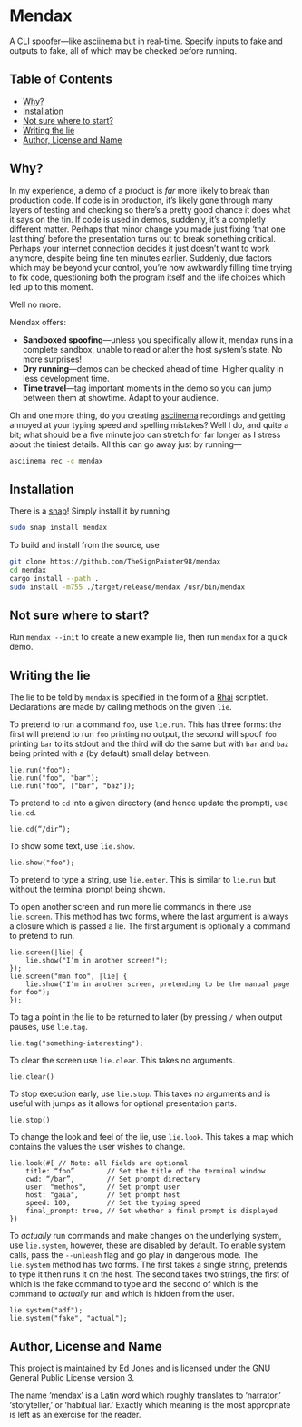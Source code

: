 # Mendax

A CLI spoofer—like [asciinema][asciinema] but in real-time.
Specify inputs to fake and outputs to fake, all of which may be checked before running.

## Table of Contents

<!-- vim-markdown-toc GFM -->

* [Why?](#why)
* [Installation](#installation)
* [Not sure where to start?](#not-sure-where-to-start)
* [Writing the lie](#writing-the-lie)
* [Author, License and Name](#author-license-and-name)

<!-- vim-markdown-toc -->

## Why?

In my experience, a demo of a product is _far_ more likely to break than production code.
If code is in production, it’s likely gone through many layers of testing and checking so there’s a pretty good chance it does what it says on the tin.
If code is used in demos, suddenly, it’s a completly different matter.
Perhaps that minor change you made just fixing ‘that one last thing’ before the presentation turns out to break something critical.
Perhaps your internet connection decides it just doesn’t want to work anymore, despite being fine ten minutes earlier.
Suddenly, due factors which may be beyond your control, you’re now awkwardly filling time trying to fix code, questioning both the program itself and the life choices which led up to this moment.

Well no more.

Mendax offers:

- **Sandboxed spoofing**—unless you specifically allow it, mendax runs in a complete sandbox, unable to read or alter the host system’s state. No more surprises!
- **Dry running**—demos can be checked ahead of time. Higher quality in less development time.
- **Time travel**—tag important moments in the demo so you can jump between them at showtime. Adapt to your audience.

Oh and one more thing, do you creating [asciinema][asciinema] recordings and getting annoyed at your typing speed and spelling mistakes?
Well I do, and quite a bit; what should be a five minute job can stretch for far longer as I stress about the tiniest details.
All this can go away just by running—
```bash
asciinema rec -c mendax
```

## Installation

There is a [snap][snap]! Simply install it by running

```bash
sudo snap install mendax
```

To build and install from the source, use

```bash
git clone https://github.com/TheSignPainter98/mendax
cd mendax
cargo install --path .
sudo install -m755 ./target/release/mendax /usr/bin/mendax
```

## Not sure where to start?

Run `mendax --init` to create a new example lie, then run `mendax` for a quick demo.

## Writing the lie

The lie to be told by `mendax` is specified in the form of a [Rhai][rhai] scriptlet.
Declarations are made by calling methods on the given `lie`.

To pretend to run a command `foo`, use `lie.run`.
This has three forms: the first will pretend to run `foo` printing no output, the second will spoof `foo` printing `bar` to its stdout and the third will do the same but with `bar` and `baz` being printed with a (by default) small delay between.
```rhai
lie.run("foo");
lie.run("foo", "bar");
lie.run("foo", ["bar", "baz"]);
```

To pretend to `cd` into a given directory (and hence update the prompt), use `lie.cd`.
```rhai
lie.cd(“/dir”);
```

To show some text, use `lie.show`.
```rhai
lie.show("foo");
```

To pretend to type a string, use `lie.enter`.
This is similar to `lie.run` but without the terminal prompt being shown.

To open another screen and run more lie commands in there use `lie.screen`.
This method has two forms, where the last argument is always a closure which is passed a lie.
The first argument is optionally a command to pretend to run.
```rhai
lie.screen(|lie| {
    lie.show("I’m in another screen!");
});
lie.screen("man foo", |lie| {
    lie.show("I’m in another screen, pretending to be the manual page for foo");
});
```

To tag a point in the lie to be returned to later (by pressing `/` when output pauses, use `lie.tag`.
```rhai
lie.tag("something-interesting");
```

To clear the screen use `lie.clear`.
This takes no arguments.
```rhai
lie.clear()
```

To stop execution early, use `lie.stop`.
This takes no arguments and is useful with jumps as it allows for optional presentation parts.
```rhai
lie.stop()
```

To change the look and feel of the lie, use `lie.look`.
This takes a map which contains the values the user wishes to change.
```rhai
lie.look(#[ // Note: all fields are optional
    title: “foo”        // Set the title of the terminal window
    cwd: “/bar”,        // Set prompt directory
    user: "methos",     // Set prompt user
    host: "gaia",       // Set prompt host
    speed: 100,         // Set the typing speed
    final_prompt: true, // Set whether a final prompt is displayed
})
```

To _actually_ run commands and make changes on the underlying system, use `lie.system`, however, these are disabled by default.
To enable system calls, pass the `--unleash` flag and go play in dangerous mode.
The `lie.system` method has two forms.
The first takes a single string, pretends to type it then runs it on the host.
The second takes two strings, the first of which is the fake command to type and the second of which is the command to _actually_ run and which is hidden from the user.
```rhai
lie.system("adf");
lie.system("fake", "actual");
```

## Author, License and Name

This project is maintained by Ed Jones and is licensed under the GNU General Public License version 3.

The name ‘mendax’ is a Latin word which roughly translates to ‘narrator,’ ‘storyteller,’ or ‘habitual liar.’
Exactly which meaning is the most appropriate is left as an exercise for the reader.

[asciinema]: https://asciinema.org/
[rhai]: https://rhai.rs/book/
[snap]: https://snapcraft.io/mendax
